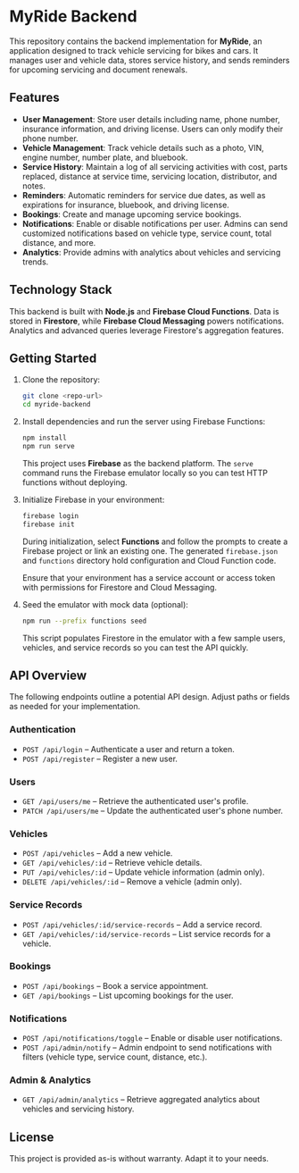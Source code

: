 # MyRide Backend

This repository contains the backend implementation for **MyRide**, an application designed to track vehicle servicing for bikes and cars. It manages user and vehicle data, stores service history, and sends reminders for upcoming servicing and document renewals.

## Features

- **User Management**: Store user details including name, phone number, insurance information, and driving license. Users can only modify their phone number.
- **Vehicle Management**: Track vehicle details such as a photo, VIN, engine number, number plate, and bluebook.
- **Service History**: Maintain a log of all servicing activities with cost, parts replaced, distance at service time, servicing location, distributor, and notes.
- **Reminders**: Automatic reminders for service due dates, as well as expirations for insurance, bluebook, and driving license.
- **Bookings**: Create and manage upcoming service bookings.
- **Notifications**: Enable or disable notifications per user. Admins can send customized notifications based on vehicle type, service count, total distance, and more.
- **Analytics**: Provide admins with analytics about vehicles and servicing trends.

## Technology Stack

This backend is built with **Node.js** and **Firebase Cloud Functions**. Data is stored in **Firestore**, while **Firebase Cloud Messaging** powers notifications. Analytics and advanced queries leverage Firestore's aggregation features.

## Getting Started

1. Clone the repository:

   ```bash
   git clone <repo-url>
   cd myride-backend
   ```

2. Install dependencies and run the server using Firebase Functions:

   ```bash
   npm install
   npm run serve
   ```

   This project uses **Firebase** as the backend platform. The `serve` command runs the Firebase emulator locally so you can test HTTP functions without deploying.

3. Initialize Firebase in your environment:

   ```bash
   firebase login
   firebase init
   ```

   During initialization, select **Functions** and follow the prompts to create a Firebase project or link an existing one. The generated `firebase.json` and `functions` directory hold configuration and Cloud Function code.

   Ensure that your environment has a service account or access token with permissions for Firestore and Cloud Messaging.

4. Seed the emulator with mock data (optional):

   ```bash
   npm run --prefix functions seed
   ```

   This script populates Firestore in the emulator with a few sample users, vehicles, and service records so you can test the API quickly.

## API Overview

The following endpoints outline a potential API design. Adjust paths or fields as needed for your implementation.

### Authentication

- `POST /api/login` – Authenticate a user and return a token.
- `POST /api/register` – Register a new user.

### Users

- `GET /api/users/me` – Retrieve the authenticated user's profile.
- `PATCH /api/users/me` – Update the authenticated user's phone number.

### Vehicles

- `POST /api/vehicles` – Add a new vehicle.
- `GET /api/vehicles/:id` – Retrieve vehicle details.
- `PUT /api/vehicles/:id` – Update vehicle information (admin only).
- `DELETE /api/vehicles/:id` – Remove a vehicle (admin only).

### Service Records

- `POST /api/vehicles/:id/service-records` – Add a service record.
- `GET /api/vehicles/:id/service-records` – List service records for a vehicle.

### Bookings

- `POST /api/bookings` – Book a service appointment.
- `GET /api/bookings` – List upcoming bookings for the user.

### Notifications

- `POST /api/notifications/toggle` – Enable or disable user notifications.
- `POST /api/admin/notify` – Admin endpoint to send notifications with filters (vehicle type, service count, distance, etc.).

### Admin & Analytics

- `GET /api/admin/analytics` – Retrieve aggregated analytics about vehicles and servicing history.

## License

This project is provided as-is without warranty. Adapt it to your needs.
